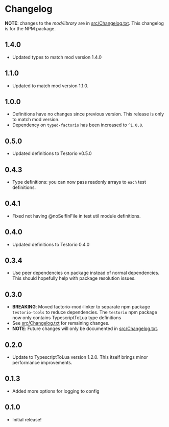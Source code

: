 # Changelog

**NOTE**: changes to the _mod/library_ are in [src/Changelog.txt](src/changelog.txt). This changelog is for the NPM package.

## 1.4.0

- Updated types to match mod version 1.4.0

## 1.1.0

- Updated to match mod version 1.1.0.

## 1.0.0

- Definitions have no changes since previous version. This release is only to match mod version.
- Dependency on `typed-factorio` has been increased to `^1.0.0`.

## 0.5.0

- Updated definitions to Testorio v0.5.0

## 0.4.3

- Type definitions: you can now pass readonly arrays to `each` test definitions.

## 0.4.1

- Fixed not having @noSelfInFile in test util module definitions.

## 0.4.0

- Updated definitions to Testorio 0.4.0

## 0.3.4

- Use peer dependencies on package instead of normal dependencies. This should hopefully help with package resolution issues.

## 0.3.0

- **BREAKING**: Moved factorio-mod-linker to separate npm package `testorio-tools` to reduce dependencies. The `testorio` npm package now only contains TypescriptToLua type definitions
- See [src/Changelog.txt](src/changelog.txt) for remaining changes.
- **NOTE**: Future changes will only be documented in [src/Changelog.txt](src/changelog.txt).

## 0.2.0

- Update to TypescriptToLua version 1.2.0. This itself brings minor performance improvements.

## 0.1.3

- Added more options for logging to config

## 0.1.0

- Initial release!
